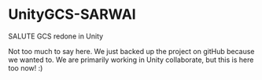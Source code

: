 # UnityGCS-SARWAI
SALUTE GCS redone in Unity

Not too much to say here.  We just backed up the project on gitHub because we wanted to.
We are primarily working in Unity collaborate, but this is here too now! :)
